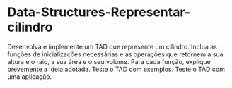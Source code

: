 # Data-Structures-Representar-cilindro

Desenvolva e implemente um TAD que represente um cilindro. Inclua as funções de inicializações necessárias e as operações que retornem a sua altura e o raio, a sua área e o seu volume. Para cada função, explique brevemente a ideia adotada.  Teste o TAD com exemplos. Teste o TAD com uma aplicação.
